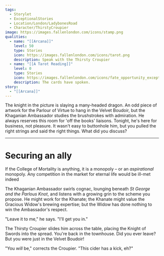 ```yaml
---
tags:
  - Storylet
  - ExceptionalStories
  - Location/London/LadybonesRoad
  - Character/ThirstyCroupier
image: https://images.fallenlondon.com/icons/stamp.png
qualities:
  - name: "[[Arcana]]"
    level: 50
    type: Stories
    icon: https://images.fallenlondon.com/icons/tarot.png
    description: Speak with the Thirsty Croupier
  - name: "[[A Tarot Reading]]"
    level: 0
    type: Stories
    icon: https://images.fallenlondon.com/icons/fate_opportunity_exceptionalsmall.png
    description: The cards have spoken.
story:
  - "[[Arcana]]"
---
```


The knight in the picture is slaying a many-headed dragon. An odd piece of artwork for the Parlour of Virtue to hang in the Velvet Boudoir, but the Khaganian Ambassador studies the brushstrokes with admiration. He always reserves this room for 'off the books' liaisons. Tonight, he's here for business, not pleasure. It wasn't easy to buttonhole him, but you pulled the right strings and said the right things. What did you discuss?

---

# Securing an ally
If the College of Mortality is anything, it is a monopoly – or an _aspirational_ monopoly. Any competition in the market for eternal life would be ill-met indeed

The Khaganian Ambassador swirls cognac, lounging beneath _St George and the Parlous Knot_, and listens with a growing grin to the scheme you propose. He might work for the Khanate; the Khanate might value the Gracious Widow's brewing expertise; but the Widow has done nothing to win the Ambassador's respect.

"Leave it to me," he says. "I'll get you in."

The Thirsty Croupier slides him across the table, placing the Knight of Swords into the spread. You're back in the townhouse. Did you ever leave? But you were just in the Velvet Boudoir!

"You _will_ be," corrects the Croupier. "This cider has a kick, eh?"